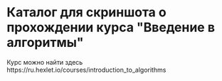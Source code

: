 <h1> Каталог для скриншота о прохождении курса "Введение в алгоритмы"</h1>
Курс можно найти здесь https://ru.hexlet.io/courses/introduction_to_algorithms
